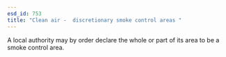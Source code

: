 ```yaml
---
esd_id: 753
title: "Clean air -  discretionary smoke control areas "
---
```


A local authority may by order declare the whole or part of its area to be a smoke control area.

